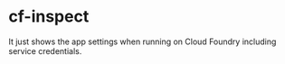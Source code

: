 # cf-inspect 

It just shows the app settings when running on Cloud Foundry including service credentials.

